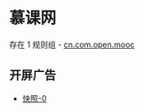 # 慕课网

存在 1 规则组 - [cn.com.open.mooc](/src/apps/cn.com.open.mooc.ts)

## 开屏广告

- [快照-0](https://i.gkd.li/import/13185441)
